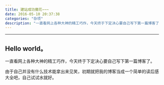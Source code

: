 ```yaml
---
title: 建站成功撒花~~~
date: 2016-05-10 20:37:38
categories: "杂项"
description: "一直看网上各种大神的精工巧作，今天终于下定决心要自己写下第一篇博客了。"
---
```


---

Hello world。
------

一直看网上各种大神的精工巧作，今天终于下定决心要自己写下第一篇博客了。

由于自己并没有什么技术能拿出来见笑，初期就把我的博客当成一个简单的读后感大全吧，自己试试水就好。
